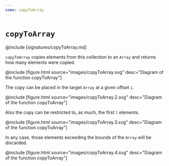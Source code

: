 ```yaml
---
name: copyToArray
---
```


# `copyToArray`

@include [signatures/copyToArray.md]

`copyToArray` copies elements from this collection to an `Array` and returns
how many elements were copied.

@include [figure.html source="images/copyToArray.svg" desc="Diagram of the function copyToArray"]

The copy can be placed in the target `Array` at a given offset `i`.

@include [figure.html source="images/copyToArray.2.svg" desc="Diagram of the function copyToArray"]

Also the copy can be restricted to, as much, the first `l` elements.

@include [figure.html source="images/copyToArray.3.svg" desc="Diagram of the function copyToArray"]

In any case, those elements exceeding the bounds of the `Array` will be discarded.

@include [figure.html source="images/copyToArray.4.svg" desc="Diagram of the function copyToArray"]
